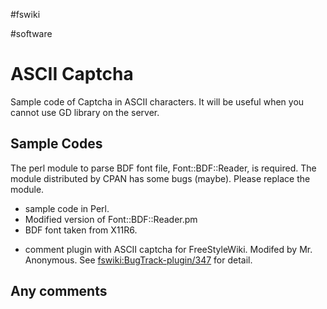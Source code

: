 #fswiki

#software


# ASCII Captcha

Sample code of Captcha in ASCII characters. It will be useful when you cannot use GD library on the server.


## Sample Codes

The perl module to parse BDF font file, Font::BDF::Reader, is required. The module distributed by CPAN has some bugs (maybe). Please replace the module.

* [](asciicaptcha2.pl) sample code in Perl.
* [](Reader.pm) Modified version of Font::BDF::Reader.pm
* [](helvR14.bdf) BDF font taken from X11R6.
<!-- *[](asciicaptchacomment.tar.gz) comment plugin with ASCII captcha for FreeStyleWiki. -->
* [](accomment.tar.gz) comment plugin with ASCII captcha for FreeStyleWiki. Modifed by Mr. Anonymous. See [fswiki:BugTrack-plugin/347](fswiki:BugTrack-plugin/347) for detail.

## Any comments







